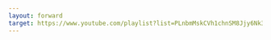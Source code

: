 ```yaml
---
layout: forward
target: https://www.youtube.com/playlist?list=PLnbmMskCVh1chnSM8Jjy6Nk3IH6fpn7MM
---
```

